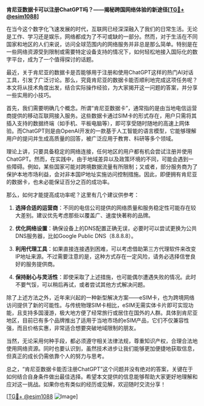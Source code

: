 **肯尼亚数据卡可以注册ChatGPT吗？——揭秘跨国网络体验的新途径[[TG💪+ @esim1088](https://t.me/s/esim1088)]**

在当今这个数字化飞速发展的时代，互联网已经深深融入了我们的日常生活。无论是工作、学习还是娱乐，网络都成为了不可或缺的一部分。然而，对于生活在不同国家和地区的人们来说，访问全球范围内的网络服务并非总是那么简单。特别是在一些网络资源受到限制或需要特定设备支持的情况下，如何轻松地接入国际化的数字平台，成为了一个值得探讨的话题。

最近，关于肯尼亚的数据卡是否能够用于注册和使用ChatGPT这样的热门AI对话工具，引发了广泛讨论。那么，究竟肯尼亚的数据卡能否顺利地完成这项任务呢？本文将从技术角度出发，结合实际操作经验，为大家揭开这一问题的答案，并分享一些实用的小技巧。

首先，我们需要明确几个概念。所谓“肯尼亚数据卡”，通常指的是由当地电信运营商提供的移动互联网接入服务。这些数据卡通过SIM卡的形式存在，用户只需将其插入支持的数据终端（如手机、平板电脑等），即可享受随时随地的高速上网体验。而ChatGPT则是由OpenAI开发的一款基于人工智能的语言模型，它能够理解用户的提问并生成高质量的回答，被广泛应用于教育、科研等多个领域。

理论上讲，只要具备稳定的网络连接，任何地区的用户都有机会尝试注册并使用ChatGPT。然而，在实践中，由于地域差异以及政策环境的不同，可能会遇到一些障碍。例如，某些国家可能对跨境数据流量有所限制；又或者，部分服务商为了保护本地市场利益，会对非本国IP地址实施访问控制措施。因此，即便拥有肯尼亚的数据卡，也未必能保证百分之百的成功率。

那么，如何才能提高成功率呢？这里有几个建议供参考：

1. **选择合适的运营商**：不同的电信公司提供的网络质量和服务稳定性可能存在较大差别。建议优先考虑那些以覆盖广、速度快著称的品牌。
   
2. **优化网络设置**：确保设备上的DNS配置正确无误，必要时可以尝试更换为公共DNS服务器，比如Google Public DNS（8.8.8.8）。
   
3. **利用代理工具**：如果直接连接遇到困难，可以考虑借助第三方代理软件来改变IP地址来源。不过需要注意的是，这种方式存在一定风险，请务必选择信誉良好的服务提供商。

4. **保持耐心与灵活性**：即使采取了上述措施，也可能偶尔遭遇失败的情况。此时不要气馁，可以稍后再试，或者尝试其他方式解决问题。

除了上述方法之外，近年来兴起的一种新型解决方案——eSIM卡，也为跨境网络访问提供了新的可能性。与传统物理SIM卡相比，eSIM无需实体卡片即可实现功能，且支持多国漫游，极大地方便了经常旅行或居住在国外的人群。具体到肯尼亚地区，目前已有多个品牌推出了适用于当地市场的eSIM产品，它们不仅兼容性强，而且价格实惠，非常适合想要突破地域限制的朋友。

当然，无论采用何种手段，都必须遵守相关法律法规，尊重知识产权，合理合法地使用网络资源。同时也要认识到，虽然技术进步让我们能够更加便捷地获取信息，但真正的成长仍需依靠个人的努力与思考。

总之，“肯尼亚数据卡能否注册ChatGPT”这个问题并没有绝对的答案，关键在于如何结合自身条件做出最佳选择。希望本文提供的信息能够帮助大家更好地理解和应对这一挑战。如果你也有类似的经历或见解，欢迎随时交流分享！

[[TG💪+ @esim1088](https://t.me/s/esim1088) ![Image](https://i.postimg.cc/4NQfJmqS/Snipaste-2025-05-13-00-14-12.png)]
